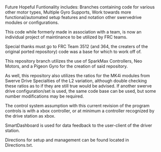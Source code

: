 Future Hopeful Funtionality includes: Branches containing code for various other motor types, Multiple Gyro Supports, Work towards more functional/automated setup features and notation other swervedrive modules or configurations.

This code while formerly made in association with a team, is now an individual project of maintinance to be utilized by FRC teams.

Special thanks must go to FRC Team 3512 (and 364, the creaters of the original ported repository)  code was a base for which to work off of.

This repository branch utilizes the use of SparkMax Controllers, Neo Motors, and a Pigeon Gyro for the creation of said repository.

As well, this repository also utilizes the ratios for the MK4i modules from Swerve Drive Specialties of the L2 variation, although double checking these ratios as to if they are still true would be advised. If another swerve drive configuration/set is used, the same code base can be used, but some number modifications may be required.

The control system assumption with this current revision of the program controls is with a xbox controller, or at minimum a controller recognized by the drive station as xbox.

SmartDashboard is used for data feedback to the user-client of the driver station.


Directions for setup and management can be found located in Directions.txt.
